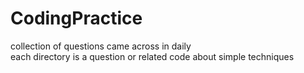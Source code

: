 # CodingPractice
collection of questions came across in daily  
each directory is a question or related code about simple techniques
